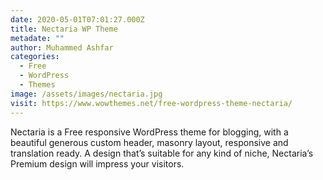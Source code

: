 ```yaml
---
date: 2020-05-01T07:01:27.000Z
title: Nectaria WP Theme
metadate: ""
author: Muhammed Ashfar
categories:
  - Free
  - WordPress
  - Themes
image: /assets/images/nectaria.jpg
visit: https://www.wowthemes.net/free-wordpress-theme-nectaria/
---
```

Nectaria is a Free responsive WordPress theme for blogging, with a beautiful generous custom header, masonry layout, responsive and translation ready. A design that’s suitable for any kind of niche, Nectaria’s Premium design will impress your visitors.
